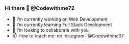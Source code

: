 ### Hi there 👋 @Codewithme72

<!--
**codewithme72/Codewithme72** is a ✨ _special_ ✨ repository because its `README.md` (this file) appears on your GitHub profile.

Here are some ideas to get you started: -->

- 🔭 I’m currently working on Web Development
- 🌱 I’m currently learning Full Stack Development
- 👯 I’m looking to collaborate with you
- 📫 How to reach me: on Instagram- @Codewithme07

 <!-- 🤔 I’m looking for help with ... 
- 💬 Ask me about ... -->



